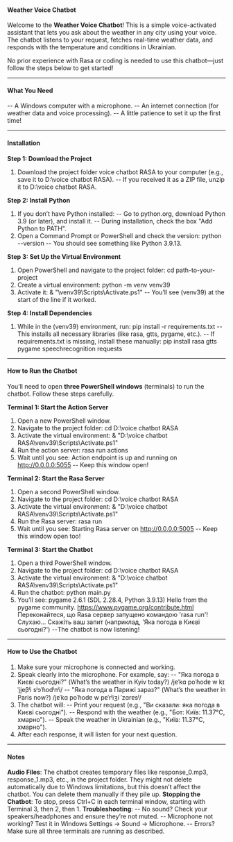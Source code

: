 #### Weather Voice Chatbot ####

Welcome to the **Weather Voice Chatbot**! This is a simple voice-activated assistant that lets you ask about the weather in any city using your voice. The chatbot listens to your request, fetches real-time weather data, and responds with the temperature and conditions in Ukrainian.

No prior experience with Rasa or coding is needed to use this chatbot—just follow the steps below to get started!

--------------------------------------------------------------------------------------------------------------------------------------------------------------------

#### What You Need ####

-- A Windows computer with a microphone.
-- An internet connection (for weather data and voice processing).
-- A little patience to set it up the first time!

--------------------------------------------------------------------------------------------------------------------------------------------------------------------

#### Installation ####

**Step 1: Download the Project**
1. Download the project folder voice chatbot RASA to your computer (e.g., save it to D:\voice chatbot RASA\).
-- If you received it as a ZIP file, unzip it to D:\voice chatbot RASA\.

**Step 2: Install Python**
1. If you don’t have Python installed:
-- Go to python.org, download Python 3.9 (or later), and install it.
-- During installation, check the box "Add Python to PATH".
2. Open a Command Prompt or PowerShell and check the version:
python --version
-- You should see something like Python 3.9.13.

**Step 3: Set Up the Virtual Environment**
1. Open PowerShell and navigate to the project folder:
cd path-to-your-project
2. Create a virtual environment:
python -m venv venv39
3. Activate it:
& "<path-to-your-project>\venv39\Scripts\Activate.ps1"
-- You’ll see (venv39) at the start of the line if it worked.

**Step 4: Install Dependencies**
1. While in the (venv39) environment, run:
pip install -r requirements.txt
-- This installs all necessary libraries (like rasa, gtts, pygame, etc.).
-- If requirements.txt is missing, install these manually:
pip install rasa gtts pygame speechrecognition requests

--------------------------------------------------------------------------------------------------------------------------------------------------------------------

#### How to Run the Chatbot ####
You’ll need to open **three PowerShell windows** (terminals) to run the chatbot. Follow these steps carefully.

**Terminal 1: Start the Action Server**
1. Open a new PowerShell window.
2. Navigate to the project folder:
cd D:\voice chatbot RASA
3. Activate the virtual environment:
& "D:\voice chatbot RASA\venv39\Scripts\Activate.ps1"
4. Run the action server:
rasa run actions
5. Wait until you see:
Action endpoint is up and running on http://0.0.0.0:5055
-- Keep this window open!

**Terminal 2: Start the Rasa Server**
1. Open a second PowerShell window.
2. Navigate to the project folder:
cd D:\voice chatbot RASA
3. Activate the virtual environment:
& "D:\voice chatbot RASA\venv39\Scripts\Activate.ps1"
4. Run the Rasa server:
rasa run
5. Wait until you see:
Starting Rasa server on http://0.0.0.0:5005
-- Keep this window open too!

**Terminal 3: Start the Chatbot**
1. Open a third PowerShell window.
2. Navigate to the project folder:
cd D:\voice chatbot RASA
3. Activate the virtual environment:
& "D:\voice chatbot RASA\venv39\Scripts\Activate.ps1"
4. Run the chatbot:
python main.py
5. You’ll see:
pygame 2.6.1 (SDL 2.28.4, Python 3.9.13)
Hello from the pygame community. https://www.pygame.org/contribute.html
Переконайтеся, що Rasa сервер запущено командою 'rasa run'!
Слухаю... Скажіть ваш запит (наприклад, 'Яка погода в Києві сьогодні?')
--The chatbot is now listening!

--------------------------------------------------------------------------------------------------------------------------------------------------------------------

#### How to Use the Chatbot ####
1. Make sure your microphone is connected and working.
2. Speak clearly into the microphone. For example, say:
-- "Яка погода в Києві сьогодні?" (What’s the weather in Kyiv today?) /jɐˈkɑ poˈɦodɐ w kɪˈji̯eβʲi sʲɔˈɦodʲnʲi/
-- "Яка погода в Парижі зараз?" (What’s the weather in Paris now?) /jɐˈkɑ poˈɦodɐ w pɐˈrʲiʒi ˈzɑrɐsʲ/
3. The chatbot will:
-- Print your request (e.g., "Ви сказали: яка погода в Києві сьогодні").
-- Respond with the weather (e.g., "Бот: Київ: 11.37°C, хмарно").
-- Speak the weather in Ukrainian (e.g., "Київ: 11.37°C, хмарно").
4. After each response, it will listen for your next question.

--------------------------------------------------------------------------------------------------------------------------------------------------------------------

#### Notes ####
**Audio Files**: The chatbot creates temporary files like response_0.mp3, response_1.mp3, etc., in the project folder. They might not delete automatically due to Windows limitations, but this doesn’t affect the chatbot. You can delete them manually if they pile up.
**Stopping the Chatbot**: To stop, press Ctrl+C in each terminal window, starting with Terminal 3, then 2, then 1.
**Troubleshooting**:
-- No sound? Check your speakers/headphones and ensure they’re not muted.
-- Microphone not working? Test it in Windows Settings → Sound → Microphone.
-- Errors? Make sure all three terminals are running as described.
